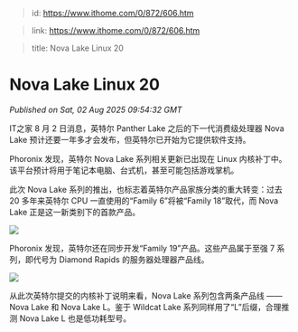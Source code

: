 > id: https://www.ithome.com/0/872/606.htm

> link: https://www.ithome.com/0/872/606.htm

> title: Nova Lake Linux 20

# Nova Lake Linux 20
_Published on Sat, 02 Aug 2025 09:54:32 GMT_

IT之家 8 月 2 日消息，英特尔 Panther Lake 之后的下一代消费级处理器 Nova Lake 预计还要一年多才会发布，但英特尔已开始为它提供软件支持。

Phoronix 发现，英特尔 Nova Lake 系列相关更新已出现在 Linux 内核补丁中。该平台预计将用于笔记本电脑、台式机，甚至可能包括游戏掌机。

此次 Nova Lake 系列的推出，也标志着英特尔产品家族分类的重大转变：过去 20 多年来英特尔 CPU 一直使用的“Family 6”将被“Family 18”取代，而 Nova Lake 正是这一新类别下的首款产品。

![](https://img.ithome.com/newsuploadfiles/2025/8/c10f615c-926f-4c07-8a5f-ff4d8a25737f.jpg?x-bce-process=image/format,f_auto)

Phoronix 发现，英特尔还在同步开发“Family 19”产品。这些产品属于至强 7 系列，即代号为 Diamond Rapids 的服务器处理器产品线。

![](https://img.ithome.com/newsuploadfiles/2025/8/0db58168-ecd0-476b-8f35-18531f54a6ee.png?x-bce-process=image/format,f_auto)

从此次英特尔提交的内核补丁说明来看，Nova Lake 系列包含两条产品线 ——Nova Lake 和 Nova Lake L。鉴于 Wildcat Lake 系列同样用了“L”后缀，合理推测 Nova Lake L 也是低功耗型号。
